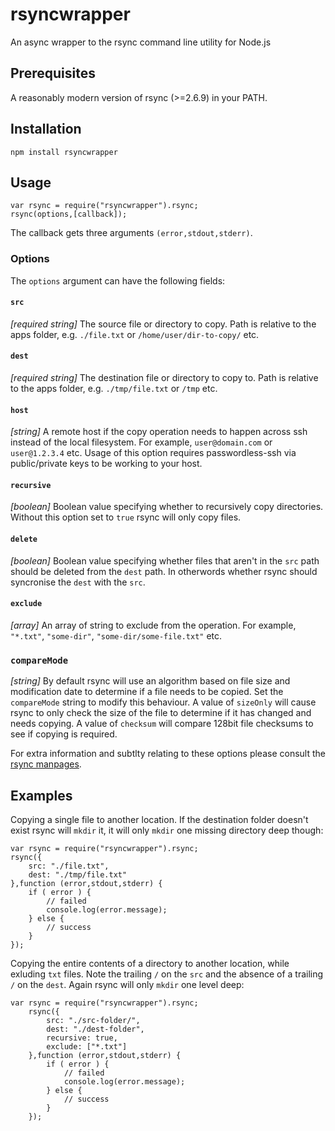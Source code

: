 # rsyncwrapper

An async wrapper to the rsync command line utility for Node.js

## Prerequisites

A reasonably modern version of rsync (>=2.6.9) in your PATH.

## Installation

    npm install rsyncwrapper

## Usage

    var rsync = require("rsyncwrapper").rsync;
    rsync(options,[callback]);

The callback gets three arguments `(error,stdout,stderr)`.

### Options

The `options` argument can have the following fields:

#### `src`

*[required string]* The source file or directory to copy. Path is relative to the apps folder, e.g. `./file.txt` or `/home/user/dir-to-copy/` etc.

#### `dest`

*[required string]* The destination file or directory to copy to. Path is relative to the apps folder, e.g. `./tmp/file.txt` or `/tmp` etc.

#### `host`

*[string]* A remote host if the copy operation needs to happen across ssh instead of the local filesystem. For example, `user@domain.com` or `user@1.2.3.4` etc. Usage of this option requires passwordless-ssh via public/private keys to be working to your host.

#### `recursive`

*[boolean]* Boolean value specifying whether to recursively copy directories. Without this option set to `true` rsync will only copy files.

#### `delete`

*[boolean]* Boolean value specifying whether files that aren't in the `src` path should be deleted from the `dest` path. In  otherwords whether rsync should syncronise the `dest` with the `src`.

#### `exclude`

*[array]* An array of string to exclude from the operation. For example, `"*.txt"`, `"some-dir"`, `"some-dir/some-file.txt"` etc.

### `compareMode`

*[string]* By default rsync will use an algorithm based on file size and modification date to determine if a file needs to be copied. Set the `compareMode` string to modify this behaviour. A value of `sizeOnly` will cause rsync to only check the size of the file to determine if it has changed and needs copying. A value of `checksum` will compare 128bit file checksums to see if copying is required.

For extra information and subtlty relating to these options please consult the [rsync manpages](http://linux.die.net/man/1/rsync).

## Examples

Copying a single file to another location. If the destination folder doesn't exist rsync will `mkdir` it, it will only `mkdir` one missing directory deep though:

    var rsync = require("rsyncwrapper").rsync;
    rsync({
        src: "./file.txt",
        dest: "./tmp/file.txt"
    },function (error,stdout,stderr) {
        if ( error ) {
            // failed
            console.log(error.message);
        } else {
            // success
        }
    });

Copying the entire contents of a directory to another location, while exluding `txt` files. Note the trailing `/` on the `src` and the absence of a trailing `/` on the `dest`. Again rsync will only `mkdir` one level deep:

    var rsync = require("rsyncwrapper").rsync;
        rsync({
            src: "./src-folder/",
            dest: "./dest-folder",
            recursive: true,
            exclude: ["*.txt"]
        },function (error,stdout,stderr) {
            if ( error ) {
                // failed
                console.log(error.message);
            } else {
                // success
            }
        });